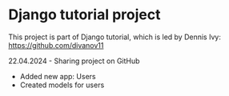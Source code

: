 # Django tutorial project
This project is part of Django tutorial, which is led by Dennis Ivy: https://github.com/divanov11


22.04.2024 - Sharing project on GitHub
- Added new app: Users
- Created models for users